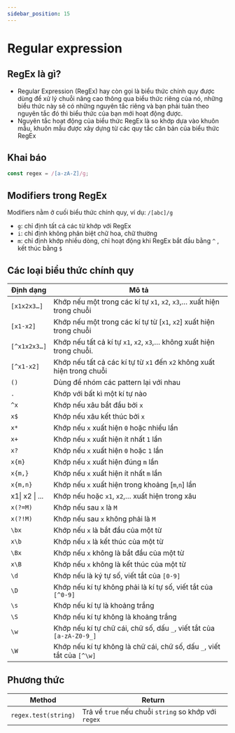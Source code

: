 ```yaml
---
sidebar_position: 15
---
```


# Regular expression

## RegEx là gì?

- Regular Expression (RegEx) hay còn gọi là biểu thức chính quy được dùng để xử lý chuỗi nâng cao thông qua biểu thức riêng của nó, những biểu thức này sẽ có những nguyên tắc riêng và bạn phải tuân theo nguyên tắc đó thì biểu thức của bạn mới hoạt động được.
- Nguyên tắc hoạt động của biểu thức RegEx là so khớp dựa vào khuôn mẫu, khuôn mẫu được xây dựng từ các quy tắc căn bản của biểu thức RegEx

## Khai báo

```js
const regex = /[a-zA-Z]/g;
```

## Modifiers trong RegEx

Modifiers nằm ở cuối biểu thức chính quy, ví dụ: `/[abc]/g`

- `g`: chỉ định tất cả các từ khớp với RegEx
- `i`: chỉ định không phân biệt chữ hoa, chữ thường
- `m`: chỉ định khớp nhiều dòng, chỉ hoạt động khi RegEx bắt đầu bằng `^` , kết thúc bằng `$`

## Các loại biểu thức chính quy

| Định dạng      | Mô tả                                                                  |
| -------------- | ---------------------------------------------------------------------- |
| `[x1x2x3…]`    | Khớp nếu một trong các kí tự `x1`, `x2`, `x3`,… xuất hiện trong chuỗi  |
| `[x1-x2]`      | Khớp nếu một trong các kí tự từ [`x1`, `x2`] xuất hiện trong chuỗi     |
| `[^x1x2x3…]`   | Khớp nếu tất cả kí tự `x1`, `x2`, `x3`,… không xuất hiện trong chuỗi.  |
| `[^x1-x2]`     | Khớp nếu tất cả các kí tự từ `x1` đến `x2` không xuất hiện trong chuỗi |
| `()`           | Dùng để nhóm các pattern lại với nhau                                  |
| `.`            | Khớp với bất kì một kí tự nào                                          |
| `^x`           | Khớp nếu xâu bắt đầu bởi `x`                                           |
| `x$`           | Khớp nếu xâu kết thúc bởi `x`                                          |
| `x*`           | Khớp nếu `x` xuất hiện `0` hoặc nhiều lần                              |
| `x+`           | Khớp nếu `x` xuất hiện ít nhất `1` lần                                 |
| `x?`           | Khớp nếu `x` xuất hiện `0` hoặc `1` lần                                |
| `x{m}`         | Khớp nếu `x` xuất hiện đúng `m` lần                                    |
| `x{m,}`        | Khớp nếu `x` xuất hiện ít nhất `m` lần                                 |
| `x{m,n}`       | Khớp nếu `x` xuất hiện trong khoảng [`m`,`n`] lần                      |
| x1\| x2 \| ... | Khớp nếu hoặc `x1`, `x2`,… xuất hiện trong xâu                         |
| `x(?=M)`       | Khớp nếu sau `x` là `M`                                                |
| `x(?!M)`       | Khớp nếu sau `x` không phải là `M`                                     |
| `\bx`          | Khớp nếu `x` là bắt đầu của một từ                                     |
| `x\b`          | Khớp nếu `x` là kết thúc của một từ                                    |
| `\Bx`          | Khớp nếu `x` không là bắt đầu của một từ                               |
| `x\B`          | Khớp nếu `x` không là kết thúc của một từ                              |
| `\d`           | Khớp nếu là ký tự số, viết tắt của `[0-9]`                             |
| `\D`           | Khớp nếu kí tự không phải là kí tự số, viết tắt của `[^0-9]`           |
| `\s`           | Khớp nếu kí tự là khoảng trắng                                         |
| `\S`           | Khớp nếu kí tự không là khoảng trắng                                   |
| `\w`           | Khớp nếu kí tự chữ cái, chữ số, dấu `_`, viết tắt của `[a-zA-Z0-9_]`   |
| `\W`           | Khớp nếu kí tự không là chữ cái, chữ số, dấu `_`, viết tắt của `[^\w]` |

## Phương thức

| Method               | Return                                               |
| -------------------- | ---------------------------------------------------- |
| `regex.test(string)` | Trả về `true` nếu chuỗi `string` so khớp với `regex` |
